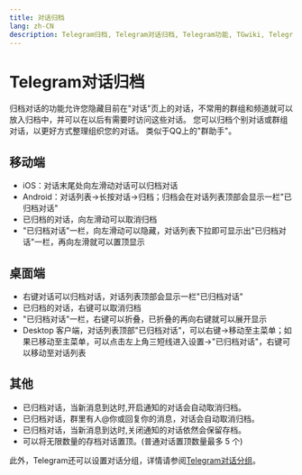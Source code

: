 ```yaml
---
title: 对话归档
lang: zh-CN
description: Telegram归档, Telegram对话归档, Telegram功能, TGwiki, Telegram知识库
---
```


# Telegram对话归档

归档对话的功能允许您隐藏目前在"对话"页上的对话，不常用的群组和频道就可以放入归档中，并可以在以后有需要时访问这些对话。 您可以归档个别对话或群组对话，以更好方式整理组织您的对话。 类似于QQ上的"群助手"。

## 移动端

- iOS：对话末尾处向左滑动对话可以归档对话
- Android：对话列表->长按对话->归档；归档会在对话列表顶部会显示一栏"已归档对话"
- 已归档的对话，向左滑动可以取消归档
- "已归档对话"一栏，向左滑动可以隐藏，对话列表下拉即可显示出"已归档对话"一栏，再向左滑就可以置顶显示

## 桌面端

- 右键对话可以归档对话，对话列表顶部会显示一栏"已归档对话"
- 已归档的对话，右键可以取消归档
- "已归档对话"一栏，右键可以折叠，已折叠的再向右键就可以展开显示
- Desktop 客户端，对话列表顶部"已归档对话"，可以右键->移动至主菜单；如果已移动至主菜单，可以点击左上角三短线进入设置->"已归档对话"，右键可以移动至对话列表

## 其他

- 已归档对话，当新消息到达时,开启通知的对话会自动取消归档。
- 已归档对话，群里有人@你或回复你的消息，对话会自动取消归档。
- 已归档对话，当新消息到达时,关闭通知的对话依然会保留存档。
- 可以将无限数量的存档对话置顶。(普通对话置顶数量最多 5 个)

此外，Telegram还可以设置对话分组，详情请参阅[Telegram对话分组](/tgwiki/divide)。

